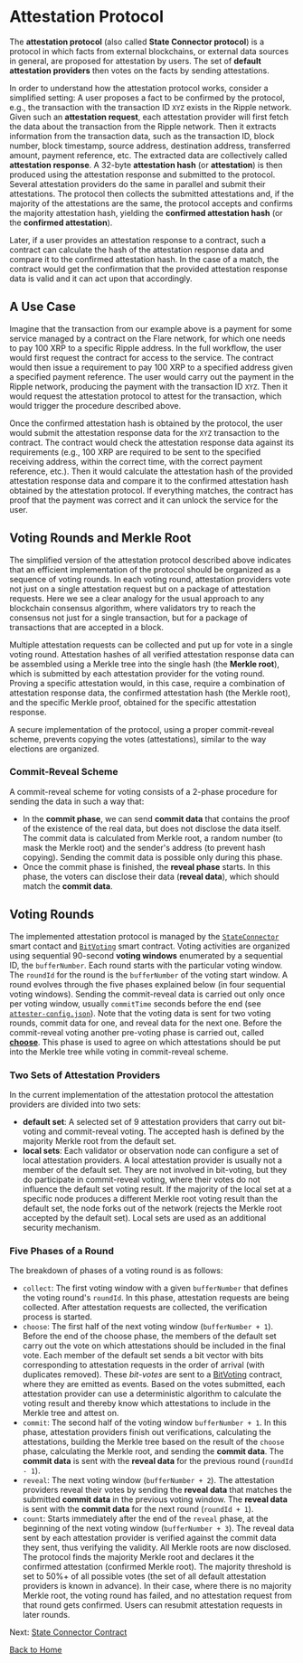 # Attestation Protocol

The **attestation protocol** (also called **State Connector protocol**) is a protocol in which facts from external blockchains, or external data sources in general, are proposed for attestation by users. The set of **default attestation providers** then votes on the facts by sending attestations.

In order to understand how the attestation protocol works, consider a simplified setting: A user proposes a fact to be confirmed by the protocol, e.g., the transaction with the transaction ID `XYZ` exists in the Ripple network. Given such an **attestation request**, each attestation provider will first fetch the data about the transaction from the Ripple network. Then it extracts information from the transaction data, such as the transaction ID, block number, block timestamp, source address, destination address, transferred amount, payment reference, etc. The extracted data are collectively called **attestation response**. A 32-byte **attestation hash** (or **attestation**) is then produced using the attestation response and submitted to the protocol. Several attestation providers do the same in parallel and submit their attestations. The protocol then collects the submitted attestations and, if the majority of the attestations are the same, the protocol accepts and confirms the majority attestation hash, yielding the **confirmed attestation hash** (or the **confirmed attestation**).

Later, if a user provides an attestation response to a contract, such a contract can calculate the hash of the attestation response data and compare it to the confirmed attestation hash. In the case of a match, the contract would get the confirmation that the provided attestation response data is valid and it can act upon that accordingly.

## A Use Case

Imagine that the transaction from our example above is a payment for some service managed by a contract on the Flare network, for which one needs to pay 100 XRP to a specific Ripple address. In the full workflow, the user would first request the contract for access to the service. The contract would then issue a requirement to pay 100 XRP to a specified address given a specified payment reference. The user would carry out the payment in the Ripple network, producing the payment with the transaction ID `XYZ`. Then it would request the attestation protocol to attest for the transaction, which would trigger the procedure described above.

Once the confirmed attestation hash is obtained by the protocol, the user would submit the attestation response data for the `XYZ` transaction to the contract. The contract would check the attestation response data against its requirements (e.g., 100 XRP are required to be sent to the specified receiving address, within the correct time, with the correct payment reference, etc.). Then it would calculate the attestation hash of the provided attestation response data and compare it to the confirmed attestation hash obtained by the attestation protocol. If everything matches, the contract has proof that the payment was correct and it can unlock the service for the user.

## Voting Rounds and Merkle Root

The simplified version of the attestation protocol described above indicates that an efficient implementation of the protocol should be organized as a sequence of voting rounds.  In each voting round, attestation providers vote not just on a single attestation request but on a package of attestation requests. Here we see a clear analogy for the usual approach to any blockchain consensus algorithm, where validators try to reach the consensus not just for a single transaction, but for a package of transactions that are accepted in a block.

Multiple attestation requests can be collected and put up for vote in a single voting round. Attestation hashes of all verified attestation response data can be assembled using a Merkle tree into the single hash (the **Merkle root**), which is submitted by each attestation provider for the voting round. Proving a specific attestation would, in this case, require a combination of attestation response data, the confirmed attestation hash (the Merkle root), and the specific Merkle proof, obtained for the specific attestation response.

A secure implementation of the protocol, using a proper commit-reveal scheme, prevents copying the votes (attestations), similar to the way elections are organized.

### Commit-Reveal Scheme

A commit-reveal scheme for voting consists of a 2-phase procedure for sending the data in such a way that:

- In the **commit phase**, we can send **commit data** that contains the proof of the existence of the real data, but does not disclose the data itself. The commit data is calculated from Merkle root, a random number (to mask the Merkle root) and the sender's address (to prevent hash copying). Sending the commit data is possible only during this phase.
- Once the commit phase is finished, the **reveal phase** starts. In this phase, the voters can disclose their data (**reveal data**), which should match the **commit data**.

## Voting Rounds

The implemented attestation protocol is managed by the [`StateConnector`](state-connector-contract.md) smart contact and [`BitVoting`](bit-voting.md) smart contract. Voting activities are organized using sequential 90-second **voting windows** enumerated by a sequential ID, the `bufferNumber`. Each round starts with the particular voting window. The `roundId` for the round is the `bufferNumber` of the voting start window. A round evolves through the five phases explained below (in four sequential voting windows). Sending the commit-reveal data is carried out only once per voting window, usually `commitTime` seconds before the end (see [`attester-config.json`](configs/.install/templates/attester-config.json)). Note that the voting data is sent for two voting rounds, commit data for one, and reveal data for the next one. Before the commit-reveal voting another pre-voting phase is carried out, called [**choose**](bit-voting.md). This phase is used to agree on which attestations should be put into the Merkle tree while voting in commit-reveal scheme.

### Two Sets of Attestation Providers

In the current implementation of the attestation protocol the attestation providers are divided into two sets:

- **default set**: A selected set of 9 attestation providers that carry out bit-voting and commit-reveal voting. The accepted hash is defined by the majority Merkle root from the default set.
- **local sets**: Each validator or observation node can configure a set of local attestation providers. A local attestation provider is usually not a member of the default set. They are not involved in bit-voting, but they do participate in commit-reveal voting, where their votes do not influence the default set voting result. If the majority of the local set at a specific node produces a different Merkle root voting result than the default set, the node forks out of the network (rejects the Merkle root accepted by the default set). Local sets are used as an additional security mechanism.

### Five Phases of a Round

The breakdown of phases of a voting round is as follows:

- `collect`: The first voting window with a given `bufferNumber` that defines the voting round's `roundId`. In this phase, attestation requests are being collected. After attestation requests are collected, the verification process is started.
- `choose`: The first half of the next voting window (`bufferNumber + 1`). Before the end of the choose phase, the members of the default set carry out the vote on which attestations should be included in the final vote. Each member of the default set sends a bit vector with bits corresponding to attestation requests in the order of arrival (with duplicates removed). These *bit-votes* are sent to a [BitVoting](./bit-voting.md) contract, where they are emitted as events. Based on the votes submitted, each attestation provider can use a deterministic algorithm to calculate the voting result and thereby know which attestations to include in the Merkle tree and attest on.
- `commit`: The second half of the voting window `bufferNumber + 1`. In this phase, attestation providers finish out verifications, calculating the attestations, building the Merkle tree based on the result of the `choose` phase, calculating the Merkle root, and sending the **commit data**. The **commit data** is sent with the **reveal data** for the previous round (`roundId - 1`).
- `reveal`: The next voting window (`bufferNumber + 2`). The attestation providers reveal their votes by sending the **reveal data** that matches the submitted **commit data** in the previous voting window. The **reveal data** is sent with the **commit data** for the next round (`roundId + 1`).
- `count`: Starts immediately after the end of the `reveal` phase, at the beginning of the next voting window (`bufferNumber + 3`). The reveal data sent by each attestation provider is verified against the commit data they sent, thus verifying the validity. All Merkle roots are now disclosed. The protocol finds the majority Merkle root and declares it the confirmed attestation (confirmed Merkle root). The majority threshold is set to 50%+ of all possible votes (the set of all default attestation providers is known in advance). In their case, where there is no majority Merkle root, the voting round has failed, and no attestation request from that round gets confirmed. Users can resubmit attestation requests in later rounds.

Next: [State Connector Contract](./state-connector-contract.md)

[Back to Home](../README.md)

